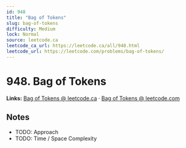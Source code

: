 ```yaml
--- 
id: 948
title: "Bag of Tokens"
slug: bag-of-tokens
difficulty: Medium
lock: Normal
source: leetcode.ca
leetcode_ca_url: https://leetcode.ca/all/948.html
leetcode_url: https://leetcode.com/problems/bag-of-tokens/
---
```


# 948. Bag of Tokens

**Links:** [Bag of Tokens @ leetcode.ca](https://leetcode.ca/all/948.html) · [Bag of Tokens @ leetcode.com](https://leetcode.com/problems/bag-of-tokens/)

## Notes
- TODO: Approach
- TODO: Time / Space Complexity

